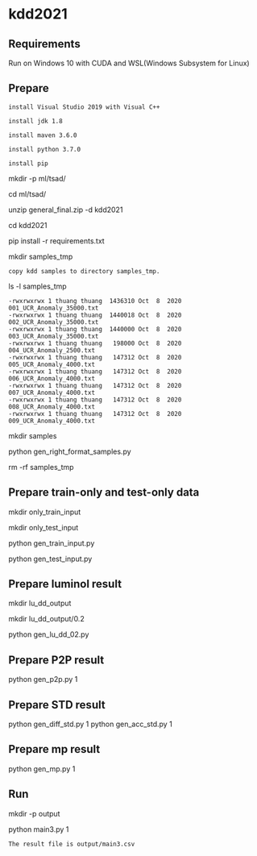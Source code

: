 # kdd2021

## Requirements

Run on Windows 10 with CUDA and WSL(Windows Subsystem for Linux)

## Prepare
```
install Visual Studio 2019 with Visual C++

install jdk 1.8

install maven 3.6.0

install python 3.7.0

install pip
```

mkdir -p ml/tsad/

cd ml/tsad/

unzip general_final.zip -d kdd2021

cd kdd2021

pip install -r requirements.txt

mkdir samples_tmp

```
copy kdd samples to directory samples_tmp.
```
ls -l samples_tmp
```
-rwxrwxrwx 1 thuang thuang  1436310 Oct  8  2020 001_UCR_Anomaly_35000.txt
-rwxrwxrwx 1 thuang thuang  1440018 Oct  8  2020 002_UCR_Anomaly_35000.txt
-rwxrwxrwx 1 thuang thuang  1440000 Oct  8  2020 003_UCR_Anomaly_35000.txt
-rwxrwxrwx 1 thuang thuang   198000 Oct  8  2020 004_UCR_Anomaly_2500.txt
-rwxrwxrwx 1 thuang thuang   147312 Oct  8  2020 005_UCR_Anomaly_4000.txt
-rwxrwxrwx 1 thuang thuang   147312 Oct  8  2020 006_UCR_Anomaly_4000.txt
-rwxrwxrwx 1 thuang thuang   147312 Oct  8  2020 007_UCR_Anomaly_4000.txt
-rwxrwxrwx 1 thuang thuang   147312 Oct  8  2020 008_UCR_Anomaly_4000.txt
-rwxrwxrwx 1 thuang thuang   147312 Oct  8  2020 009_UCR_Anomaly_4000.txt
```

mkdir samples

python gen_right_format_samples.py

rm -rf samples_tmp

## Prepare train-only and test-only data
mkdir only_train_input

mkdir only_test_input

python gen_train_input.py

python gen_test_input.py

## Prepare luminol result
mkdir lu_dd_output

mkdir lu_dd_output/0.2

python gen_lu_dd_02.py

## Prepare P2P result
python gen_p2p.py 1

## Prepare STD result
python gen_diff_std.py 1
python gen_acc_std.py 1

## Prepare mp result
python gen_mp.py 1

## Run
mkdir -p output

python main3.py 1

```
The result file is output/main3.csv
```